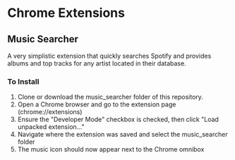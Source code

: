 # Chrome Extensions #

## Music Searcher
A very simplistic extension that quickly searches Spotify and provides albums and top tracks for any artist located in their database.

### To Install
1. Clone or download the music_searcher folder of this repository.
2. Open a Chrome browser and go to the extension page (chrome://extensions)
3. Ensure the "Developer Mode" checkbox is checked, then click "Load unpacked extension..."
4. Navigate where the extension was saved and select the music_searcher folder
5. The music icon should now appear next to the Chrome omnibox